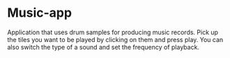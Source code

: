 # Music-app
Application that uses drum samples for producing music records.
Pick up the tiles you want to be played by clicking on them and press play.
You can also switch the type of a sound and set the frequency of playback.
